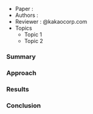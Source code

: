 - Paper : 
- Authors : 
- Reviewer : @kakaocorp.com
- Topics
	- Topic 1
	- Topic 2

### Summary

### Approach

### Results

### Conclusion